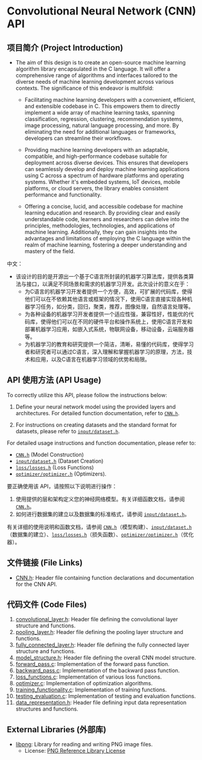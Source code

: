 # Convolutional Neural Network (CNN) API

## 项目简介 (Project Introduction)

- The aim of this design is to create an open-source machine learning algorithm library encapsulated in the C language. It will offer a comprehensive range of algorithms and interfaces tailored to the diverse needs of machine learning development across various contexts. The significance of this endeavor is multifold:

  - Facilitating machine learning developers with a convenient, efficient, and extensible codebase in C. This empowers them to directly implement a wide array of machine learning tasks, spanning classification, regression, clustering, recommendation systems, image processing, natural language processing, and more. By eliminating the need for additional languages or frameworks, developers can streamline their workflows.

  - Providing machine learning developers with an adaptable, compatible, and high-performance codebase suitable for deployment across diverse devices. This ensures that developers can seamlessly develop and deploy machine learning applications using C across a spectrum of hardware platforms and operating systems. Whether it's embedded systems, IoT devices, mobile platforms, or cloud servers, the library enables consistent performance and functionality.

  - Offering a concise, lucid, and accessible codebase for machine learning education and research. By providing clear and easily understandable code, learners and researchers can delve into the principles, methodologies, technologies, and applications of machine learning. Additionally, they can gain insights into the advantages and limitations of employing the C language within the realm of machine learning, fostering a deeper understanding and mastery of the field.

中文：
- 该设计的目的是开源出一个基于C语言所封装的机器学习算法库，提供各类算法与接口，以满足不同场景和需求的机器学习开发。此次设计的意义在于：  
  - 为C语言的机器学习开发者提供一个方便，高效，可扩展的代码库，使得他们可以在不依赖其他语言或框架的情况下，使用C语言直接实现各种机器学习任务，如分类，回归，聚类，推荐，图像处理，自然语言处理等。 
  - 为各种设备的机器学习开发者提供一个适应性强，兼容性好，性能优的代码库，使得他们可以在不同的硬件平台和操作系统上，使用C语言开发和部署机器学习应用，如嵌入式系统，物联网设备，移动设备，云端服务器等。 
  - 为机器学习的教育和研究提供一个简洁，清晰，易懂的代码库，使得学习者和研究者可以通过C语言，深入理解和掌握机器学习的原理，方法，技术和应用，以及C语言在机器学习领域的优势和局限。

## API 使用方法 (API Usage)

To correctly utilize this API, please follow the instructions below:

1. Define your neural network model using the provided layers and architectures. For detailed function documentation, refer to [`CNN.h`](CNN.h).

2. For instructions on creating datasets and the standard format for datasets, please refer to [`input/dataset.h`](input/dataset.h).

For detailed usage instructions and function documentation, please refer to:

- [`CNN.h`](CNN.h) (Model Construction)
- [`input/dataset.h`](input/dataset.h) (Dataset Creation)
- [`loss/losses.h`](loss/losses.h) (Loss Functions)
- [`optimizer/optimizer.h`](optimizer/optimizer.h) (Optimizers).

要正确使用该 API，请按照以下说明进行操作：
1. 使用提供的层和架构定义您的神经网络模型。有关详细函数文档，请参阅 [`CNN.h`](CNN.h)。
2. 如何进行数据集的建立以及数据集的标准格式，请参阅 [`input/dataset.h`](input/dataset.h)。

有关详细的使用说明和函数文档，请参阅 [`CNN.h`](CNN.h)（模型构建）、[`input/dataset.h`](input/dataset.h)（数据集的建立）、[`loss/losses.h`](loss/losses.h)（损失函数）、[`optimizer/optimizer.h`](optimizer/optimizer.h)（优化器）。

## 文件链接 (File Links)

- [CNN.h](CNN.h): Header file containing function declarations and documentation for the CNN API.

## 代码文件 (Code Files)

1. [convolutional_layer.h](code/convolutional_layer.h): Header file defining the convolutional layer structure and functions.
2. [pooling_layer.h](code/pooling_layer.h): Header file defining the pooling layer structure and functions.
3. [fully_connected_layer.h](code/fully_connected_layer.h): Header file defining the fully connected layer structure and functions.
4. [model_structure.h](code/model_structure.h): Header file defining the overall CNN model structure.
5. [forward_pass.c](code/forward_pass.c): Implementation of the forward pass function.
6. [backward_pass.c](code/backward_pass.c): Implementation of the backward pass function.
7. [loss_functions.c](code/loss_functions.c): Implementation of various loss functions.
8. [optimizer.c](code/optimizer.c): Implementation of optimization algorithms.
9. [training_functionality.c](code/training_functionality.c): Implementation of training functions.
10. [testing_evaluation.c](code/testing_evaluation.c): Implementation of testing and evaluation functions.
11. [data_representation.h](code/data_representation.h): Header file defining input data representation structures and functions.

## External Libraries (外部库)

- [libpng](https://github.com/glennrp/libpng): Library for reading and writing PNG image files.
  - License: [PNG Reference Library License](https://opensource.org/licenses/libpng)

